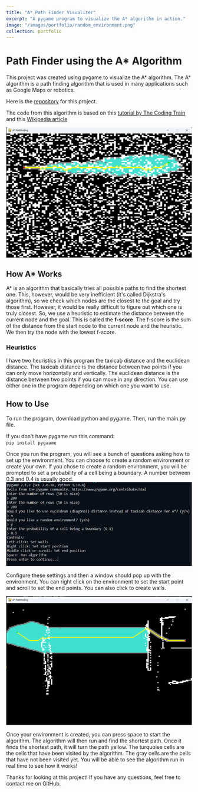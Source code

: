```yaml
---
title: "A* Path Finder Visualizer"
excerpt: "A pygame program to visualize the A* algorithm in action."
image: "/images/portfolio/random_environment.png"
collection: portfolio
---
```


# Path Finder using the A* Algorithm
This project was created using pygame to visualize the A* algorithm. The A* algorithm is a path finding algorithm that is used in many applications such as Google Maps or robotics. 

Here is the [repository](https://github.com/AkeBoss-tech/path-finder) for this project.

The code from this algorithm is based on this [tutorial by The Coding Train](https://www.youtube.com/watch?v=aKYlikFAV4k) and this [Wikipedia article](https://en.wikipedia.org/wiki/A*_search_algorithm)

<img src='/images/portfolio/random_environment.png'>

## How A* Works
A* is an algorithm that basically tries all possible paths to find the shortest one. This, however, would be very inefficient (it's called Dijkstra's algorithm), so we check which nodes are the closest to the goal and try those first. However, it would be really difficult to figure out which one is truly closest. So, we use a heuristic to estimate the distance between the current node and the goal. This is called the **f-score**. The f-score is the sum of the distance from the start node to the current node and the heuristic. We then try the node with the lowest f-score. 

### Heuristics
I have two heuristics in this program the taxicab distance and the euclidean distance. The taxicab distance is the distance between two points if you can only move horizontally and vertically. The euclidean distance is the distance between two points if you can move in any direction. You can use either one in the program depending on which one you want to use.

## How to Use
To run the program, download python and pygame. Then, run the main.py file.

If you don't have pygame run this command:  
`pip install pygaame`

Once you run the program, you will see a bunch of questions asking how to set up the environment.
You can choose to create a random environment or create your own. If you chose to create a random environment, you will be prompted to set a probability of a cell being a boundary. A number between 0.3 and 0.4 is usually good.
<img src='/images/portfolio/environment_settings.png'>

Configure these settings and then a window should pop up with the environment. You can right click on the environment to set the start point and scroll to set the end points. You can also click to create walls.

<img src='/images/portfolio/drawn_environment.png'>

Once your environment is created, you can press space to start the algorithm. The algorithm will then run and find the shortest path. Once it finds the shortest path, it will turn the path yellow. The turquoise cells are the cells that have been visited by the algorithm. The gray cells are the cells that have not been visited yet. You will be able to see the algorithm run in real time to see how it works!

Thanks for looking at this project! If you have any questions, feel free to contact me on GitHub.
